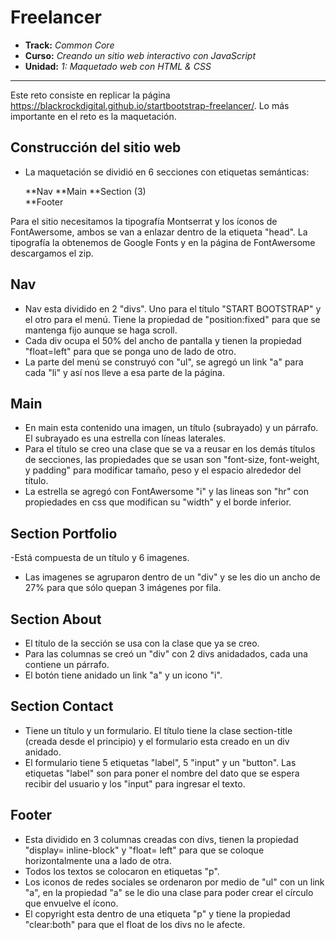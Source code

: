 # Freelancer

* **Track:** _Common Core_
* **Curso:** _Creando un sitio web interactivo con JavaScript_
* **Unidad:** _1: Maquetado web con HTML & CSS_

***

Este reto consiste en replicar la página https://blackrockdigital.github.io/startbootstrap-freelancer/.
Lo más importante en el reto es la maquetación.


## Construcción del sitio web

* La maquetación se dividió en 6 secciones con etiquetas semánticas:

   **Nav
   **Main
   **Section (3)   
   **Footer

Para el sitio necesitamos la tipografía Montserrat y los íconos de FontAwersome, ambos se van a enlazar dentro de la etiqueta "head". La tipografía la obtenemos de Google Fonts y en la página de FontAwersome descargamos el zip.

## Nav
- Nav esta dividido en 2 "divs". Uno para el título "START BOOTSTRAP" y el otro para el menú. Tiene la propiedad de "position:fixed" para que se mantenga fijo aunque se haga scroll.
- Cada div ocupa el 50% del ancho de pantalla y tienen la propiedad "float=left" para que se ponga uno de lado de otro.
- La parte del menú se construyó con "ul", se agregó un link "a" para cada "li" y así nos lleve a esa parte de la página.

## Main
- En main esta contenido una imagen, un título (subrayado) y un párrafo. El subrayado es una estrella con líneas laterales.
- Para el título se creo una clase que se va a reusar en los demás  títulos de secciones, las propiedades que se usan son "font-size, font-weight, y padding" para modificar tamaño, peso y el espacio alrededor del título.
- La estrella se agregó con FontAwersome "i" y las lineas son "hr" con propiedades en css que modifican su "width" y el borde inferior.

## Section Portfolio
-Está compuesta de un título y 6 imagenes.
- Las imagenes se agruparon dentro de un "div" y se les dio un ancho de 27% para que sólo quepan 3 imágenes por fila.

## Section About
- El título de la sección se usa con la clase que ya se creo.
- Para las columnas se creó un "div" con 2 divs anidadados, cada una contiene un párrafo.
- El botón tiene anidado un link "a" y un icono "i".


## Section Contact
- Tiene un título y un formulario. El título tiene la clase section-title (creada desde el principio) y el formulario esta creado en un div anidado.
- El formulario tiene 5 etiquetas "label", 5 "input" y un "button". Las etiquetas "label" son para poner el nombre del dato que se espera recibir del usuario y los "input" para ingresar el texto.


## Footer
- Esta dividido en 3 columnas creadas con divs, tienen la propiedad "display= inline-block" y "float= left" para que se coloque horizontalmente una a lado de otra.
- Todos los textos se colocaron en etiquetas "p".
- Los iconos de redes sociales se ordenaron por medio de "ul" con un link "a", en la propiedad "a" se le dio una clase para poder crear el círculo que envuelve el ícono.
- El copyright esta dentro de una etiqueta "p" y tiene la propiedad "clear:both" para que el float de los divs no le afecte.
